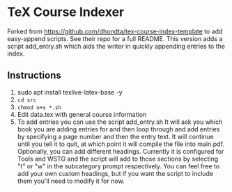 # TeX Course Indexer
Forked from https://github.com/dhondta/tex-course-index-template to add easy-append scripts. See their repo for a full README. This version adds a script add_entry.sh which aids the writer in quickly appending entries to the index.

## Instructions

1. sudo apt install texlive-latex-base -y
2. `cd src`
3. `chmod u+x *.sh`
4. Edit data.tex with general course information
5. To add entries you can use the script add_entry.sh
It will ask you which book you are adding entries for and then loop through and add entries by specifying a page number and then the entry text.
It will continue until you tell it to quit, at which point it will compile the file into main.pdf.
Optionally, you can add different headings. Currently it is configured for Tools and WSTG and the script will add to those sections by selecting "t" or "w" in the subcategory prompt respectively. You can feel free to add your own custom headings, but if you want the script to include them you'll need to modify it for now.
